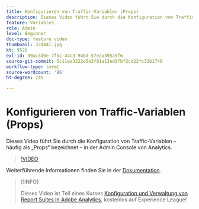 ```yaml
---
title: Konfigurieren von Traffic-Variablen (Props)
description: Dieses Video führt Sie durch die Konfiguration von Traffic-Variablen – häufig als „Props“ bezeichnet – in der Admin Console von Analytics.
feature: Variables
role: Admin
level: Beginner
doc-type: feature video
thumbnail: 339441.jpg
kt: 9528
exl-id: 39ac3d0e-7f5c-44c3-946d-57e2a395a9f6
source-git-commit: 5c11ee3222e5e3f81a13ed8fbf2cd22fc32b1740
workflow-type: tm+mt
source-wordcount: '86'
ht-degree: 74%

---
```


# Konfigurieren von Traffic-Variablen (Props)

Dieses Video führt Sie durch die Konfiguration von Traffic-Variablen – häufig als „Props“ bezeichnet – in der Admin Console von Analytics.

>[!VIDEO](https://video.tv.adobe.com/v/339441/?quality=12&learn=on)

Weiterführende Informationen finden Sie in der [Dokumentation](https://experienceleague.adobe.com/docs/analytics/admin/admin-tools/traffic-variables/traffic-var.html?lang=de).

>[!INFO]
>
> Dieses Video ist Teil eines Kurses [Konfiguration und Verwaltung von Report Suites in Adobe Analytics](https://experienceleague.adobe.com/?recommended=Analytics-A-1-2021.1.administration&amp;lang=de), kostenlos auf Experience League!